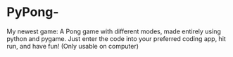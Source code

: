 # PyPong-
My newest game: A Pong game with different modes, made entirely using python and pygame. Just enter the code into your preferred coding app, hit run, and have fun! (Only usable on computer)
